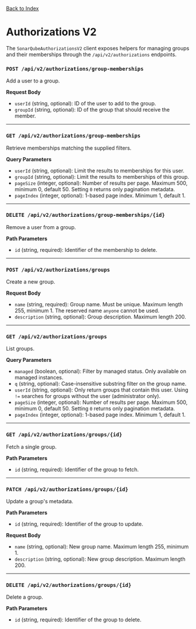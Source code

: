 [Back to Index](index.md)

# Authorizations V2

The `SonarQubeAuthorizationsV2` client exposes helpers for managing groups and
their memberships through the `/api/v2/authorizations` endpoints.

### `POST /api/v2/authorizations/group-memberships`

Add a user to a group.

**Request Body**

- `userId` (string, optional): ID of the user to add to the group.
- `groupId` (string, optional): ID of the group that should receive the
  member.

---

### `GET /api/v2/authorizations/group-memberships`

Retrieve memberships matching the supplied filters.

**Query Parameters**

- `userId` (string, optional): Limit the results to memberships for this user.
- `groupId` (string, optional): Limit the results to memberships of this group.
- `pageSize` (integer, optional): Number of results per page. Maximum 500,
  minimum 0, default 50. Setting `0` returns only pagination metadata.
- `pageIndex` (integer, optional): 1-based page index. Minimum 1, default 1.

---

### `DELETE /api/v2/authorizations/group-memberships/{id}`

Remove a user from a group.

**Path Parameters**

- `id` (string, required): Identifier of the membership to delete.

---

### `POST /api/v2/authorizations/groups`

Create a new group.

**Request Body**

- `name` (string, required): Group name. Must be unique. Maximum length 255,
  minimum 1. The reserved name `anyone` cannot be used.
- `description` (string, optional): Group description. Maximum length 200.

---

### `GET /api/v2/authorizations/groups`

List groups.

**Query Parameters**

- `managed` (boolean, optional): Filter by managed status. Only available on
  managed instances.
- `q` (string, optional): Case-insensitive substring filter on the group
  name.
- `userId` (string, optional): Only return groups that contain this user. Using
  `!=` searches for groups without the user (administrator only).
- `pageSize` (integer, optional): Number of results per page. Maximum 500,
  minimum 0, default 50. Setting `0` returns only pagination metadata.
- `pageIndex` (integer, optional): 1-based page index. Minimum 1, default 1.

---

### `GET /api/v2/authorizations/groups/{id}`

Fetch a single group.

**Path Parameters**

- `id` (string, required): Identifier of the group to fetch.

---

### `PATCH /api/v2/authorizations/groups/{id}`

Update a group's metadata.

**Path Parameters**

- `id` (string, required): Identifier of the group to update.

**Request Body**

- `name` (string, optional): New group name. Maximum length 255, minimum 1.
- `description` (string, optional): New group description. Maximum length 200.

---

### `DELETE /api/v2/authorizations/groups/{id}`

Delete a group.

**Path Parameters**

- `id` (string, required): Identifier of the group to delete.
